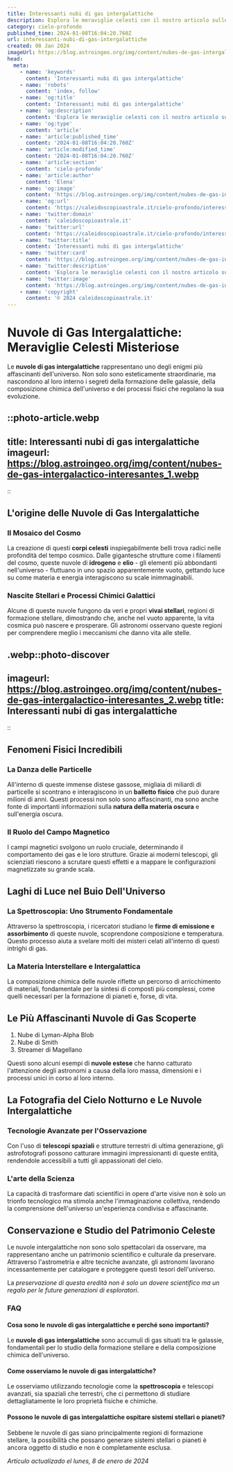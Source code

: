```yaml
---
title: Interessanti nubi di gas intergalattiche
description: Esplora le meraviglie celesti con il nostro articolo sulle affascinanti nubi di gas intergalattiche - avventure stellari in italiano per te!
category: cielo-profondo
published_time: 2024-01-08T16:04:20.760Z
url: interessanti-nubi-di-gas-intergalattiche
created: 08 Jan 2024
imageUrl: https://blog.astroingeo.org/img/content/nubes-de-gas-intergalactico-interesantes_1.webp
head:
  meta:
    - name: 'keywords'
      content: 'Interessanti nubi di gas intergalattiche'
    - name: 'robots'
      content: 'index, follow'
    - name: 'og:title'
      content: 'Interessanti nubi di gas intergalattiche'
    - name: 'og:description'
      content: 'Esplora le meraviglie celesti con il nostro articolo sulle affascinanti nubi di gas intergalattiche - avventure stellari in italiano per te!'
    - name: 'og:type'
      content: 'article'
    - name: 'article:published_time'
      content: '2024-01-08T16:04:20.760Z'
    - name: 'article:modified_time'
      content: '2024-01-08T16:04:20.760Z'
    - name: 'article:section'
      content: 'cielo-profondo'
    - name: 'article:author'
      content: 'Elena'
    - name: 'og:image'
      content: 'https://blog.astroingeo.org/img/content/nubes-de-gas-intergalactico-interesantes_1.webp'
    - name: 'og:url'
      content: 'https://caleidoscopioastrale.it/cielo-profondo/interessanti-nubi-di-gas-intergalattiche'
    - name: 'twitter:domain'
      content: 'caleidoscopioastrale.it'
    - name: 'twitter:url'
      content: 'https://caleidoscopioastrale.it/cielo-profondo/interessanti-nubi-di-gas-intergalattiche'
    - name: 'twitter:title'
      content: 'Interessanti nubi di gas intergalattiche'
    - name: 'twitter:card'
      content: 'https://blog.astroingeo.org/img/content/nubes-de-gas-intergalactico-interesantes_1.webp'
    - name: 'twitter:description'
      content: 'Esplora le meraviglie celesti con il nostro articolo sulle affascinanti nubi di gas intergalattiche - avventure stellari in italiano per te!'
    - name: 'twitter:image'
      content: 'https://blog.astroingeo.org/img/content/nubes-de-gas-intergalactico-interesantes_1.webp'
    - name: 'copyright'
      content: '© 2024 caleidoscopioastrale.it'
---
```

# Nuvole di Gas Intergalattiche: Meraviglie Celesti Misteriose

Le **nuvole di gas intergalattiche** rappresentano uno degli enigmi più affascinanti dell'universo. Non solo sono esteticamente straordinarie, ma nascondono al loro interno i segreti della formazione delle galassie, della composizione chimica dell'universo e dei processi fisici che regolano la sua evoluzione.

::photo-article.webp
---
title: Interessanti nubi di gas intergalattiche
imageurl: https://blog.astroingeo.org/img/content/nubes-de-gas-intergalactico-interesantes_1.webp
---
::

## L'origine delle Nuvole di Gas Intergalattiche

### Il Mosaico del Cosmo

La creazione di questi **corpi celesti** inspiegabilmente belli trova radici nelle profondità del tempo cosmico. Dalle gigantesche strutture come i filamenti del cosmo, queste nuvole di **idrogeno** e **elio** - gli elementi più abbondanti nell'universo - fluttuano in uno spazio apparentemente vuoto, gettando luce su come materia e energia interagiscono su scale inimmaginabili.

### Nascite Stellari e Processi Chimici Galattici

Alcune di queste nuvole fungono da veri e propri **vivai stellari**, regioni di formazione stellare, dimostrando che, anche nel vuoto apparente, la vita cosmica può nascere e prosperare. Gli astronomi osservano queste regioni per comprendere meglio i meccanismi che danno vita alle stelle.

.webp::photo-discover
---
imageurl: https://blog.astroingeo.org/img/content/nubes-de-gas-intergalactico-interesantes_2.webp
title: Interessanti nubi di gas intergalattiche
---
::

## Fenomeni Fisici Incredibili

### La Danza delle Particelle

All'interno di queste immense distese gassose, migliaia di miliardi di particelle si scontrano e interagiscono in un **balletto fisico** che può durare milioni di anni. Questi processi non solo sono affascinanti, ma sono anche fonte di importanti informazioni sulla **natura della materia oscura** e sull'energia oscura.

### Il Ruolo del Campo Magnetico

I campi magnetici svolgono un ruolo cruciale, determinando il comportamento dei gas e le loro strutture. Grazie ai moderni telescopi, gli scienziati riescono a scrutare questi effetti e a mappare le configurazioni magnetizzate su grande scala.

## Laghi di Luce nel Buio Dell'Universo

### La Spettroscopia: Uno Strumento Fondamentale

Attraverso la spettroscopia, i ricercatori studiano le **firme di emissione e assorbimento** di queste nuvole, scoprendone composizione e temperatura. Questo processo aiuta a svelare molti dei misteri celati all'interno di questi intrighi di gas.

### La Materia Interstellare e Intergalattica

La composizione chimica delle nuvole riflette un percorso di arricchimento di materiali, fondamentale per la sintesi di composti più complessi, come quelli necessari per la formazione di pianeti e, forse, di vita.

## Le Più Affascinanti Nuvole di Gas Scoperte

1. Nube di Lyman-Alpha Blob
2. Nube di Smith
3. Streamer di Magellano

Questi sono alcuni esempi di **nuvole estese** che hanno catturato l'attenzione degli astronomi a causa della loro massa, dimensioni e i processi unici in corso al loro interno.

## La Fotografia del Cielo Notturno e Le Nuvole Intergalattiche

### Tecnologie Avanzate per l'Osservazione

Con l'uso di **telescopi spaziali** e strutture terrestri di ultima generazione, gli astrofotografi possono catturare immagini impressionanti di queste entità, rendendole accessibili a tutti gli appassionati del cielo.

### L'arte della Scienza

La capacità di trasformare dati scientifici in opere d'arte visive non è solo un trionfo tecnologico ma stimola anche l'immaginazione collettiva, rendendo la comprensione dell'universo un'esperienza condivisa e affascinante.

## Conservazione e Studio del Patrimonio Celeste

Le nuvole intergalattiche non sono solo spettacolari da osservare, ma rappresentano anche un patrimonio scientifico e culturale da preservare. Attraverso l'astrometria e altre tecniche avanzate, gli astronomi lavorano incessantemente per catalogare e proteggere questi tesori dell'universo.

La *preservazione di questa eredità non è solo un dovere scientifico ma un regalo per le future generazioni di esploratori*.

### FAQ

#### Cosa sono le nuvole di gas intergalattiche e perché sono importanti?

Le **nuvole di gas intergalattiche** sono accumuli di gas situati tra le galassie, fondamentali per lo studio della formazione stellare e della composizione chimica dell'universo.

#### Come osserviamo le nuvole di gas intergalattiche?

Le osserviamo utilizzando tecnologie come la **spettroscopia** e telescopi avanzati, sia spaziali che terrestri, che ci permettono di studiare dettagliatamente le loro proprietà fisiche e chimiche.

#### Possono le nuvole di gas intergalattiche ospitare sistemi stellari o pianeti?

Sebbene le nuvole di gas siano principalmente regioni di formazione stellare, la possibilità che possano generare sistemi stellari o pianeti è ancora oggetto di studio e non è completamente esclusa.

_Artículo actualizado el lunes, 8 de enero de 2024_